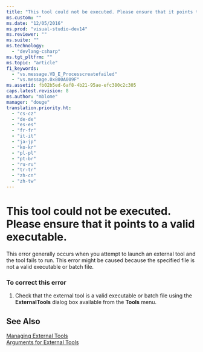```yaml
---
title: "This tool could not be executed. Please ensure that it points to a valid executable."
ms.custom: ""
ms.date: "12/05/2016"
ms.prod: "visual-studio-dev14"
ms.reviewer: ""
ms.suite: ""
ms.technology: 
  - "devlang-csharp"
ms.tgt_pltfrm: ""
ms.topic: "article"
f1_keywords: 
  - "vs.message.VB_E_Processcreatefailed"
  - "vs.message.0x800A009F"
ms.assetid: fb02b5ed-6af8-4b21-95ae-efc380c2c305
caps.latest.revision: 8
ms.author: "mblome"
manager: "douge"
translation.priority.ht: 
  - "cs-cz"
  - "de-de"
  - "es-es"
  - "fr-fr"
  - "it-it"
  - "ja-jp"
  - "ko-kr"
  - "pl-pl"
  - "pt-br"
  - "ru-ru"
  - "tr-tr"
  - "zh-cn"
  - "zh-tw"
---
```

# This tool could not be executed. Please ensure that it points to a valid executable.
This error generally occurs when you attempt to launch an external tool and the tool fails to run. This error might be caused because the specified file is not a valid executable or batch file.  
  
### To correct this error  
  
1.  Check that the external tool is a valid executable or batch file using the **ExternalTools** dialog box available from the **Tools** menu.  
  
## See Also  
 [Managing External Tools](../ide/managing-external-tools.md)   
 [Arguments for External Tools](../misc/arguments-for-external-tools.md)